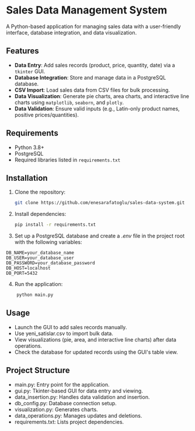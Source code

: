 # Sales Data Management System

A Python-based application for managing sales data with a user-friendly interface, database integration, and data visualization.

## Features

- **Data Entry**: Add sales records (product, price, quantity, date) via a `tkinter` GUI.
- **Database Integration**: Store and manage data in a PostgreSQL database.
- **CSV Import**: Load sales data from CSV files for bulk processing.
- **Data Visualization**: Generate pie charts, area charts, and interactive line charts using `matplotlib`, `seaborn`, and `plotly`.
- **Data Validation**: Ensure valid inputs (e.g., Latin-only product names, positive prices/quantities).

## Requirements

- Python 3.8+
- PostgreSQL
- Required libraries listed in `requirements.txt`

## Installation

1. Clone the repository:
   ```bash
   git clone https://github.com/enesarafatoglu/sales-data-system.git
   ```
2. Install dependencies:
    ```bash
    pip install -r requirements.txt
    ```
3. Set up a PostgreSQL database and create a *.env* file in the project root with the following variables:
```env
DB_NAME=your_database_name
DB_USER=your_database_user
DB_PASSWORD=your_database_password
DB_HOST=localhost
DB_PORT=5432
```
4. Run the application:
```bash
    python main.py
```

## Usage
* Launch the GUI to add sales records manually.
* Use yeni_satislar.csv to import bulk data.
* View visualizations (pie, area, and interactive line charts) after data operations.
* Check the database for updated records using the GUI's table view.

## Project Structure
* main.py: Entry point for the application.
* gui.py: Tkinter-based GUI for data entry and viewing.
* data_insertion.py: Handles data validation and insertion.
* db_config.py: Database connection setup.
* visualization.py: Generates charts.
* data_operations.py: Manages updates and deletions.
* requirements.txt: Lists project dependencies.
